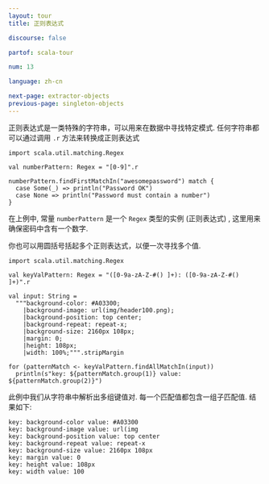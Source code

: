 ```yaml
---
layout: tour
title: 正则表达式

discourse: false

partof: scala-tour

num: 13

language: zh-cn

next-page: extractor-objects
previous-page: singleton-objects
---
```


正则表达式是一类特殊的字符串，可以用来在数据中寻找特定模式.  任何字符串都可以通过调用 `.r` 方法来转换成正则表达式

```tut
import scala.util.matching.Regex

val numberPattern: Regex = "[0-9]".r

numberPattern.findFirstMatchIn("awesomepassword") match {
  case Some(_) => println("Password OK")
  case None => println("Password must contain a number")
}
```

在上例中,  常量 `numberPattern` 是一个 `Regex` 类型的实例 (正则表达式) , 这里用来确保密码中含有一个数字. 

你也可以用圆括号括起多个正则表达式，以便一次寻找多个值.

```tut
import scala.util.matching.Regex

val keyValPattern: Regex = "([0-9a-zA-Z-#() ]+): ([0-9a-zA-Z-#() ]+)".r

val input: String =
  """background-color: #A03300;
    |background-image: url(img/header100.png);
    |background-position: top center;
    |background-repeat: repeat-x;
    |background-size: 2160px 108px;
    |margin: 0;
    |height: 108px;
    |width: 100%;""".stripMargin

for (patternMatch <- keyValPattern.findAllMatchIn(input))
  println(s"key: ${patternMatch.group(1)} value: ${patternMatch.group(2)}")
```
此例中我们从字符串中解析出多组键值对.  每一个匹配值都包含一组子匹配值.  结果如下:
```
key: background-color value: #A03300
key: background-image value: url(img
key: background-position value: top center
key: background-repeat value: repeat-x
key: background-size value: 2160px 108px
key: margin value: 0
key: height value: 108px
key: width value: 100
```
